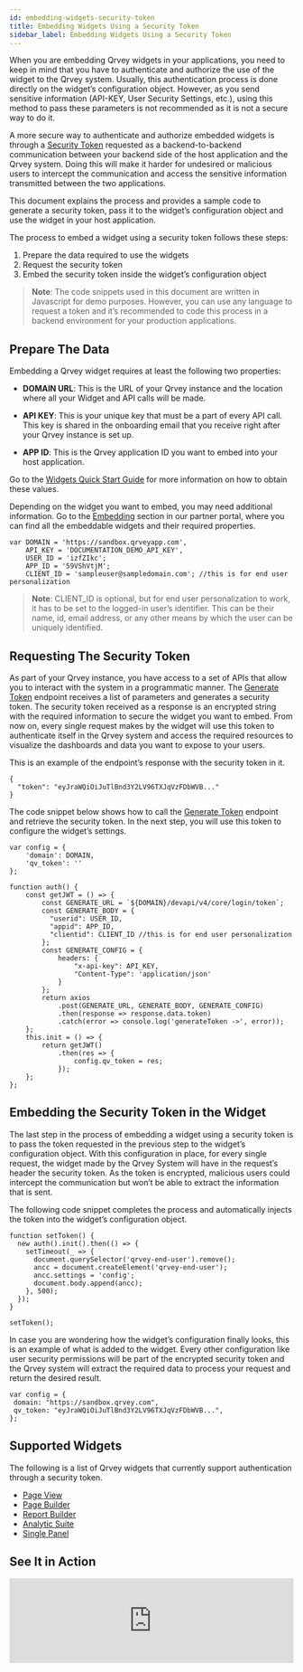 ```yaml
---
id: embedding-widgets-security-token
title: Embedding Widgets Using a Security Token
sidebar_label: Embedding Widgets Using a Security Token
---
```

<div style={{textAlign: "justify"}}>

When you are embedding Qrvey widgets in your applications, you need to keep in mind that you have to authenticate and authorize the use of the widget to the Qrvey system. Usually, this authentication process is done directly on the widget’s configuration object. However, as you send sensitive information (API-KEY, User Security Settings, etc.), using this method to pass these parameters is not recommended as it is not a secure way to do it.

A more secure way to authenticate and authorize embedded widgets is through a <a href="https://tools.ietf.org/html/rfc6749#section-1.4">Security Token</a> requested as a backend-to-backend communication between your backend side of the host application and the Qrvey system. Doing this will make it harder for undesired or malicious users to intercept the communication and access the sensitive information transmitted between the two applications.

This document explains the process and provides a sample code to generate a security token, pass it to the widget’s configuration object and use the widget in your host application.

The process to embed a widget using a security token follows these steps:

1. Prepare the data required to use the widgets
2. Request the security token
3. Embed the security token inside the widget’s configuration object

>**Note**: The code snippets used in this document are written in Javascript for demo purposes. However, you can use any language to request a token and it’s recommended to code this process in a backend environment for your production applications.

## Prepare The Data
Embedding a Qrvey widget requires at least the following two properties:

* **DOMAIN URL**: This is the URL of your Qrvey instance and the location where all your Widget and API calls will be made.

* **API KEY**: This is your unique key that must be a part of every API call. This key is shared in the onboarding email that you receive right after your Qrvey instance is set up.

* **APP ID**: This is the Qrvey application ID you want to embed into your host application.

Go to the <a href="/docs/embedding/widgets/widget-intro/">Widgets Quick Start Guide</a> for more information on how to obtain these values.

Depending on the widget you want to embed, you may need additional information. Go to the <a href="/docs/embedding/embedding-intro/">Embedding</a> section in our partner portal, where you can find all the embeddable widgets and their required properties.

```
var DOMAIN = 'https://sandbox.qrveyapp.com',
    API_KEY = 'DOCUMENTATION_DEMO_API_KEY',
    USER_ID = 'izfZIkc';
    APP_ID = '59VShVtjM';
    CLIENT_ID = 'sampleuser@sampledomain.com'; //this is for end user personalization 
```
> **Note**: CLIENT_ID is optional, but for end user personalization to work, it has to be set to the logged-in user’s identifier. This can be their name, id, email address, or any other means by which the user can be uniquely identified. 

## Requesting The Security Token
As part of your Qrvey instance, you have access to a set of APIs that allow you to interact with the system in a programmatic manner. The <a href="https://documenter.getpostman.com/view/1152381/TVCb4AGN#5e893ac8-fe62-42f9-a7b8-d46a34ea5c49">Generate Token</a> endpoint receives a list of parameters and generates a security token. The security token received as a response is an encrypted string with the required information to secure the widget you want to embed. From now on, every single request makes by the widget will use this token to authenticate itself in the Qrvey system and access the required resources to visualize the dashboards and data you want to expose to your users.

This is an example of the endpoint’s response with the security token in it.

```
{
  "token": "eyJraWQiOiJuTlBnd3Y2LV96TXJqVzFDbWVB..."
}
```
The code snippet below shows how to call the <a href="https://documenter.getpostman.com/view/1152381/TVCb4AGN#5e893ac8-fe62-42f9-a7b8-d46a34ea5c49">Generate Token</a> endpoint and retrieve the security token. In the next step, you will use this token to configure the widget’s settings.

```
var config = {
    'domain': DOMAIN,
    'qv_token': ''
};

function auth() {
    const getJWT = () => {
        const GENERATE_URL = `${DOMAIN}/devapi/v4/core/login/token`;
        const GENERATE_BODY = {
          "userid": USER_ID,
          "appid": APP_ID,
          "clientid": CLIENT_ID //this is for end user personalization
        };
        const GENERATE_CONFIG = {
            headers: {
                "x-api-key": API_KEY,
                "Content-Type": 'application/json'
            }
        };
        return axios
            .post(GENERATE_URL, GENERATE_BODY, GENERATE_CONFIG)
            .then(response => response.data.token)
            .catch(error => console.log('generateToken ->', error));
    };
    this.init = () => {
        return getJWT()
            .then(res => {
                config.qv_token = res;
            });
    };
};

```


## Embedding the Security Token in the Widget
The last step in the process of embedding a widget using a security token is to pass the token requested in the previous step to the widget’s configuration object. With this configuration in place, for every single request, the widget made by the Qrvey System will have in the request’s header the security token. As the token is encrypted, malicious users could intercept the communication but won’t be able to extract the information that is sent.

The following code snippet completes the process and automatically injects the token into the widget’s configuration object.

```
function setToken() {
  new auth().init().then(() => {
    setTimeout(_ => {
      document.querySelector('qrvey-end-user').remove();
      ancc = document.createElement('qrvey-end-user');
      ancc.settings = 'config';
      document.body.append(ancc);
    }, 500);
  });
}

setToken();
```

In case you are wondering how the widget’s configuration finally looks, this is an example of what is added to the widget. Every other configuration like user security permissions will be part of the encrypted security token and the Qrvey system will extract the required data to process your request and return the desired result.
```
var config = {
 domain: "https://sandbox.qrvey.com",
 qv_token: "eyJraWQiOiJuTlBnd3Y2LV96TXJqVzFDbWVB...",
};
```

## Supported Widgets
The following is a list of Qrvey widgets that currently support authentication through a security token.

* <a href="/docs/embedding/widgets/app-building/widget-page-view/">Page View</a>
* <a href="/docs/embedding/widgets/app-building/widget-page-builder/"> Page Builder</a>
* <a href="/docs/embedding/widgets/app-building/widget-report-builder/">Report Builder</a>
* <a href="/docs/embedding/widgets/analytics/analytic-suite/">Analytic Suite</a>
* <a href="/docs/embedding/widgets/analytics/single-panel/">Single Panel</a>
 
## See It in Action

<iframe allowFullScreen className="cp_embed_iframe" frameBorder={0} height={265} width="100%" name="cp_embed_1" scrolling="no" src="https://codepen.io/qrveysamples/embed/NWdMJRo?height=265&theme-id=light&default-tab=js%2Cresult&user=qrveysamples&slug-hash=NWdMJRo&pen-title=Sample-Qrvey%20End-User-Security-Token&name=cp_embed_1" title="Sample-Qrvey End-User-Security-Token" loading="lazy" id="cp_embed_NWdMJRo" style={{width: '100%', overflow: 'hidden', display: 'block'}} />

</div>